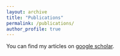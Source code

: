 ```yaml
---
layout: archive
title: "Publications"
permalink: /publications/
author_profile: true
---
```


You can find my articles on [google scholar](https://scholar.google.com/citations?hl=en&user=pSwR6EoAAAAJ&view_op=list_works&sortby=pubdate).



